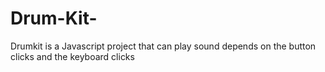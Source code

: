 # Drum-Kit-
Drumkit is a Javascript project that can play sound depends on the button clicks and the keyboard clicks 
